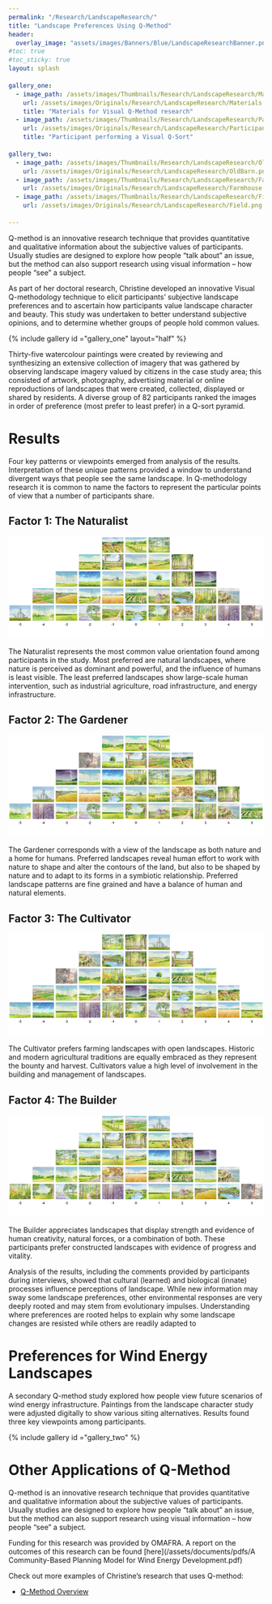 ```yaml
---
permalink: "/Research/LandscapeResearch/"
title: "Landscape Preferences Using Q-Method"
header:
  overlay_image: "assets/images/Banners/Blue/LandscapeResearchBanner.png"
#toc: true
#toc_sticky: true
layout: splash

gallery_one:
  - image_path: /assets/images/Thumbnails/Research/LandscapeResearch/Materials.png
    url: /assets/images/Originals/Research/LandscapeResearch/Materials.png
    title: "Materials for Visual Q-Method research"
  - image_path: /assets/images/Thumbnails/Research/LandscapeResearch/Participant.png
    url: /assets/images/Originals/Research/LandscapeResearch/Participant.png
    title: "Participant performing a Visual Q-Sort"

gallery_two:
  - image_path: /assets/images/Thumbnails/Research/LandscapeResearch/OldBarn.png
    url: /assets/images/Originals/Research/LandscapeResearch/OldBarn.png
  - image_path: /assets/images/Thumbnails/Research/LandscapeResearch/Farmhouse.png
    url: /assets/images/Originals/Research/LandscapeResearch/Farmhouse.png
  - image_path: /assets/images/Thumbnails/Research/LandscapeResearch/Field.png
    url: /assets/images/Originals/Research/LandscapeResearch/Field.png

---
```


Q-method is an innovative research technique that provides quantitative and
qualitative information about the subjective values of participants. Usually
studies are designed to explore how people “talk about” an issue, but the
method can also support research using visual information – how people “see” a
subject.

As part of her doctoral research, Christine developed an innovative Visual
Q-methodology technique to elicit participants’ subjective landscape
preferences and to ascertain how participants value landscape character and
beauty. This study was undertaken to better understand subjective opinions, and
to determine whether groups of people hold common values.

{% include gallery id ="gallery_one" layout="half" %}

Thirty-five watercolour paintings were created by reviewing and synthesizing an
extensive collection of imagery that was gathered by observing landscape
imagery valued by citizens in the case study area; this consisted of artwork,
photography, advertising material or online reproductions of landscapes that
were created, collected, displayed or shared by residents. A diverse group of
82 participants ranked the images in order of preference (most prefer to least
prefer) in a Q-sort pyramid.

# Results

Four key patterns or viewpoints emerged from analysis of the results.
Interpretation of these unique patterns provided a window to understand
divergent ways that people see the same landscape. In Q-methodology research it
is common to name the factors to represent the particular points of view that a
number of participants share.

## Factor 1: The Naturalist

![](/assets/images/Originals/Research/LandscapeResearch/TheNaturalist.png)
 
The Naturalist represents the most common value orientation found
among participants in the study. Most preferred are natural landscapes, where
nature is perceived as dominant and powerful, and the influence of humans is
least visible. The least preferred landscapes show large-scale human
intervention, such as industrial agriculture, road infrastructure, and energy
infrastructure. 

## Factor 2: The Gardener

![](/assets/images/Originals/Research/LandscapeResearch/TheGardener.png)

The Gardener corresponds with a view of the landscape as both nature and a home
for humans. Preferred landscapes reveal human effort to work with nature to
shape and alter the contours of the land, but also to be shaped by nature and
to adapt to its forms in a symbiotic relationship. Preferred landscape patterns
are fine grained and have a balance of human and natural elements. 

## Factor 3: The Cultivator

![](/assets/images/Originals/Research/LandscapeResearch/TheCultivator.png)

The Cultivator prefers farming landscapes with open landscapes. Historic and
modern agricultural traditions are equally embraced as they represent the
bounty and harvest. Cultivators value a high level of involvement in the
building and management of landscapes. 

## Factor 4: The Builder

![](/assets/images/Originals/Research/LandscapeResearch/TheBuilder.png)

The Builder appreciates landscapes that display strength and evidence of human
creativity, natural forces, or a combination of both. These participants prefer
constructed landscapes with evidence of progress and vitality. 

Analysis of the results, including the comments provided by participants during
interviews, showed that cultural (learned) and biological (innate) processes
influence perceptions of landscape. While new information may sway some
landscape preferences, other environmental responses are very deeply rooted and
may stem from evolutionary impulses. Understanding where preferences are rooted
helps to explain why some landscape changes are resisted while others are
readily adapted to

# Preferences for Wind Energy Landscapes

A secondary Q-method study explored how people view future scenarios of wind
energy infrastructure. Paintings from the landscape character study were
adjusted digitally to show various siting alternatives. Results found three key
viewpoints among participants. 
   
{% include gallery id ="gallery_two" %}

# Other Applications of Q-Method

Q-method is an innovative research technique that provides quantitative and
qualitative information about the subjective values of participants. Usually
studies are designed to explore how people “talk about” an issue, but the
method can also support research using visual information – how people “see” a
subject.

Funding for this research was provided by OMAFRA. A report on the outcomes of
this research can be found
[here](/assets/documents/pdfs/A Community-Based Planning Model for Wind Energy Development.pdf)

Check out more examples of Christine’s research that uses Q-method:

 * [Q-Method Overview](/Research/QMethodOverview/)

